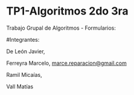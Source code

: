 # TP1-Algoritmos 2do 3ra
Trabajo Grupal de Algoritmos - Formularios:

#Integrantes:

De León Javier,

Ferreyra Marcelo,  marce.reparacion@gmail.com

Ramil Micaías,

Vall Matías
